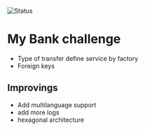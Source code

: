 ![Status](https://github.com/iundarigun/my-bank-challenge/actions/workflows/my-bank-challenge-ci.yml/badge.svg)
# My Bank challenge

- Type of transfer define service by factory
- Foreign keys


## Improvings
- Add multilanguage support
- add more logs
- hexagonal architecture